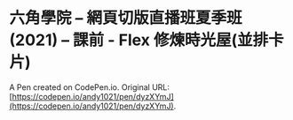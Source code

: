 # 六角學院 – 網頁切版直播班夏季班(2021) – 課前 - Flex 修煉時光屋(並排卡片)

A Pen created on CodePen.io. Original URL: [https://codepen.io/andy1021/pen/dyzXYmJ](https://codepen.io/andy1021/pen/dyzXYmJ).


